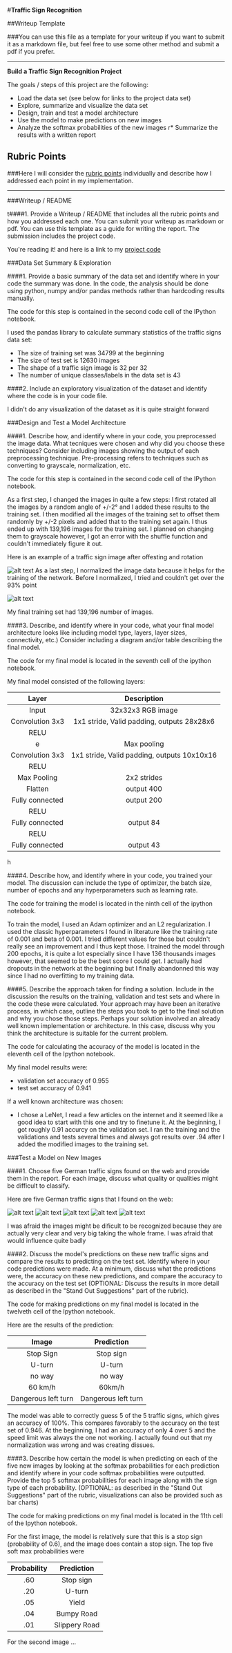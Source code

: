 #**Traffic Sign Recognition** 

##Writeup Template

###You can use this file as a template for your writeup if you want to submit it as a markdown file, but feel free to use some other method and submit a pdf if you prefer.

---

**Build a Traffic Sign Recognition Project**

The goals / steps of this project are the following:
* Load the data set (see below for links to the project data set)
* Explore, summarize and visualize the data set
* Design, train and test a model architecture
* Use the model to make predictions on new images
* Analyze the softmax probabilities of the new images
r* Summarize the results with a written report


[//]: # (Image References)

[image1]: ./60.png "Traffic Sign 1"
[image2]: ./noway.png "Traffic Sign 2"
[image3]: ./nouturn.png "Traffic Sign 3"
[image4]: ./stop.png "Traffic Sign 4"
[image5]: ./danger_left.png "Traffic Sign 5"
[image10]: ./b4norm.png "After rotation and offset"
[image11]: ./afternorm.png "After rotation and offset"

## Rubric Points
###Here I will consider the [rubric points](https://review.udacity.com/#!/rubrics/481/view) individually and describe how I addressed each point in my implementation.  

---
###Writeup / README

t####1. Provide a Writeup / README that includes all the rubric points and how you addressed each one. You can submit your writeup as markdown or pdf. You can use this template as a guide for writing the report. The submission includes the project code.

You're reading it! and here is a link to my [project code](https://github.com/shanghaijo/CarND-Traffic-Sign-Classifier-Project/blob/master/Traffic_Sign_Classifier.ipynb)

###Data Set Summary & Exploration

####1. Provide a basic summary of the data set and identify where in your code the summary was done. In the code, the analysis should be done using python, numpy and/or pandas methods rather than hardcoding results manually.

The code for this step is contained in the second code cell of the IPython notebook.  

I used the pandas library to calculate summary statistics of the traffic
signs data set:

* The size of training set was 34799 at the beginning
* The size of test set is 12630 images
* The shape of a traffic sign image is 32 per 32
* The number of unique classes/labels in the data set is 43

####2. Include an exploratory visualization of the dataset and identify where the code is in your code file.

I didn't do any visualization of the dataset as it is quite straight forward

###Design and Test a Model Architecture

####1. Describe how, and identify where in your code, you preprocessed the image data. What tecniques were chosen and why did you choose these techniques? Consider including images showing the output of each preprocessing technique. Pre-processing refers to techniques such as converting to grayscale, normalization, etc.

The code for this step is contained in the second code cell of the IPython notebook.

As a first step, I changed the images in quite a few steps:
I first rotated all the images by a random angle of +/-2° and I added these results to the training set.
I then modified all the images of the training set to offset them randomly by +/-2 pixels and added that to the training set again. I thus ended up with 139,196 images for the training set.
I planned on changing them to grayscale however, I got an error with the shuffle function and couldn't immediately figure it out.

Here is an example of a traffic sign image after offesting and rotation


![alt text][image10]
As a last step, I normalized the image data because it helps for the training of the network. Before I normalized, I tried and couldn't get over the 93% point


![alt text][image11]

My final training set had 139,196 number of images. 


####3. Describe, and identify where in your code, what your final model architecture looks like including model type, layers, layer sizes, connectivity, etc.) Consider including a diagram and/or table describing the final model.
 
The code for my final model is located in the seventh cell of the ipython notebook. 

My final model consisted of the following layers:

| Layer         		|     Description	        					| 
|:---------------------:|:---------------------------------------------:| 
| Input         		| 32x32x3 RGB image   							| 
| Convolution 3x3     	| 1x1 stride, Valid padding, outputs 28x28x6 	|
| RELU					|												|
e| Max pooling	      	| 2x2 stride,  outputs 14x14x6 				|
| Convolution 3x3	    | 1x1 stride, Valid padding, outputs 10x10x16					|
| RELU     |            |
| Max Pooling         | 2x2 strides  | 5x5x16 |
|Flatten              | output 400
| Fully connected		| output 200        									|
| RELU			|        									|
|	Fully connected					|	 output 84											|
|	RELU					|												|
| Fully connected | output 43 |
h 


####4. Describe how, and identify where in your code, you trained your model. The discussion can include the type of optimizer, the batch size, number of epochs and any hyperparameters such as learning rate.

The code for training the model is located in the ninth cell of the ipython notebook. 

To train the model, I used an Adam optimizer and an L2 regularization. I used the classic hyperparameters I found in literature like the training rate of 0.001 and beta of 0.001. I tried different values for those but couldn't really see an improvement and I thus kept those.
I trained the model through 200 epochs, it is quite a lot especially since I have 136 thousands images however, that seemed to be the best score I could get. I actually had dropouts in the network at the beginning but I finally abandonned this way since I had no overfitting to my training data.

####5. Describe the approach taken for finding a solution. Include in the discussion the results on the training, validation and test sets and where in the code these were calculated. Your approach may have been an iterative process, in which case, outline the steps you took to get to the final solution and why you chose those steps. Perhaps your solution involved an already well known implementation or architecture. In this case, discuss why you think the architecture is suitable for the current problem.

The code for calculating the accuracy of the model is located in the eleventh cell of the Ipython notebook.

My final model results were:
* validation set accuracy of 0.955 
* test set accuracy of 0.941



If a well known architecture was chosen:
* I chose a LeNet, I read a few articles on the internet and it seemed like a good idea to start with this one and try to finetune it. At the beginning, I got roughly 0.91 accurcy on the validation set. I ran the training and the validations and tests several times and always got results over .94 after I added the modified images to the training set.


###Test a Model on New Images

####1. Choose five German traffic signs found on the web and provide them in the report. For each image, discuss what quality or qualities might be difficult to classify.

Here are five German traffic signs that I found on the web:

![alt text][image1] ![alt text][image2] ![alt text][image3] 
![alt text][image4] ![alt text][image5]

I was afraid the images might be dificult to be recognized because they are actually very clear and very big taking the whole frame. I was afraid that would influence quite badly

####2. Discuss the model's predictions on these new traffic signs and compare the results to predicting on the test set. Identify where in your code predictions were made. At a minimum, discuss what the predictions were, the accuracy on these new predictions, and compare the accuracy to the accuracy on the test set (OPTIONAL: Discuss the results in more detail as described in the "Stand Out Suggestions" part of the rubric).

The code for making predictions on my final model is located in the twelveth cell of the Ipython notebook.

Here are the results of the prediction:

| Image			        |     Prediction	        					| 
|:---------------------:|:---------------------------------------------:| 
| Stop Sign      		| Stop sign   									| 
| U-turn     			| U-turn 										|
| no way					| no way											|
| 60 km/h	      		| 60km/h					 				|
| Dangerous left turn			| Dangerous left turn      							|


The model was able to correctly guess 5 of the 5 traffic signs, which gives an accuracy of 100%. This compares favorably to the accuracy on the test set of 0.946.
At the beginning, I had an accuracy of only 4 over 5 and the speed limit was always the one not working. I actually found out that my normalization was wrong and was creating dissues.

####3. Describe how certain the model is when predicting on each of the five new images by looking at the softmax probabilities for each prediction and identify where in your code softmax probabilities were outputted. Provide the top 5 softmax probabilities for each image along with the sign type of each probability. (OPTIONAL: as described in the "Stand Out Suggestions" part of the rubric, visualizations can also be provided such as bar charts)

The code for making predictions on my final model is located in the 11th cell of the Ipython notebook.

For the first image, the model is relatively sure that this is a stop sign (probability of 0.6), and the image does contain a stop sign. The top five soft max probabilities were

| Probability         	|     Prediction	        					| 
|:---------------------:|:---------------------------------------------:| 
| .60         			| Stop sign   									| 
| .20     				| U-turn 										|
| .05					| Yield											|
| .04	      			| Bumpy Road					 				|
| .01				    | Slippery Road      							|


For the second image ... 

